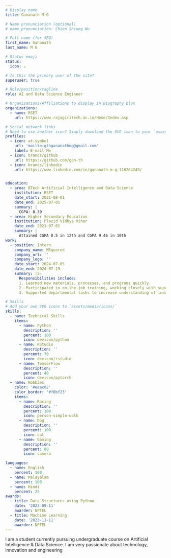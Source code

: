 ```yaml
---
# Display name
title: Gananath M G

# Name pronunciation (optional)
# name_pronunciation: Chien Shiung Wu

# Full name (for SEO)
first_name: Gananath
last_name: M G

# Status emoji
status:
  icon: ☕️

# Is this the primary user of the site?
superuser: true

# Role/position/tagline
role: AI and Data Science Engineer

# Organizations/Affiliations to display in Biography blox
organizations:
  - name: RSET
    url: https://www.rajagiritech.ac.in/Home/Index.asp

# Social network links
# Need to use another icon? Simply download the SVG icon to your `assets/media/icons/` folder.
profiles:
  - icon: at-symbol
    url: 'mailto:gthgananathmg@gmail.com'
    label: E-mail Me
  - icon: brands/github
    url: https://github.com/gan-th
  - icon: brands/linkedin
    url: https://www.linkedin.com/in/gananath-m-g-116204249/


education:
  - area: BTech Artificial Intelligence and Data Science
    institution: RSET
    date_start: 2021-08-01
    date_end: 2025-07-01
    summary: |
      CGPA: 8.39
  - area: Higher Secondary Education
    institution: Placid Vidhya Vihar
    date_end: 2021-07-01
    summary: |
      Attained CGPA 8.5 in 12th and CGPA 9.46 in 10th
work:
  - position: Intern
    company_name: MSquared
    company_url: ''
    company_logo: ''
    date_start: 2024-07-05
    date_end: 2024-07-19
    summary: |2-
      Responsibilities include:
      1. Learned new materials, processes, and programs quickly.
      2. Participated in on-the-job training, working closely with supervisors and coworkers and asking appropriate questions.
      3. Supported departmental tasks to increase understanding of industry processes.

# Skills
# Add your own SVG icons to `assets/media/icons/`
skills:
  - name: Technical Skills
    items:
      - name: Python
        description: ''
        percent: 100
        icon: devicon/python
      - name: RStudio
        description: ''
        percent: 70
        icon: devicon/rstudio
      - name: TensorFlow
        description: ''
        percent: 40
        icon: devicon/pytorch
  - name: Hobbies
    color: '#eeac02'
    color_border: '#f0bf23'
    items:
      - name: Racing
        description: ''
        percent: 100
        icon: person-simple-walk
      - name: Dog
        description: ''
        percent: 100
        icon: cat
      - name: Gaming
        description: ''
        percent: 80
        icon: camera

languages:
  - name: English
    percent: 100
  - name: Malayalam
    percent: 100
  - name: Hindi
    percent: 25
awards:
  - title: Data Structures using Python
    date: '2023-09-11'
    awarder: NPTEL
  - title: Machine Learning
    date: '2023-11-11'
    awarder: NPTEL
---
```


I am a student currently pursuing undergraduate course on Artificial Intelligence & Data Science. I am very passionate about technology, innovation and engineering
